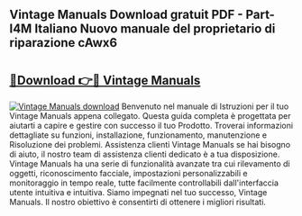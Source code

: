## Vintage Manuals Download gratuit PDF - Part-I4M Italiano Nuovo manuale del proprietario di riparazione cAwx6

# <h2><a href="http://dfbjxwn.blite.top/?on=Vintage+Manuals">🔗Download 👉🔴 Vintage Manuals</a></h2>

[![Vintage Manuals download](https://i.imgur.com/lujVjoI.png)](http://dfbjxwn.blite.top/?on=Vintage+Manuals)
Benvenuto nel manuale di Istruzioni per il tuo Vintage Manuals appena collegato. Questa guida completa è progettata per aiutarti a capire e gestire con successo il tuo Prodotto. Troverai informazioni dettagliate su funzioni, installazione, funzionamento, manutenzione e Risoluzione dei problemi. Assistenza clienti Vintage Manuals se hai bisogno di aiuto, il nostro team di assistenza clienti dedicato è a tua disposizione. Vintage Manuals ha una serie di funzionalità avanzate tra cui rilevamento di oggetti, riconoscimento facciale, impostazioni personalizzabili e monitoraggio in tempo reale, tutte facilmente controllabili dall'interfaccia utente intuitiva e intuitiva. Siamo impegnati nel tuo successo, Vintage Manuals. Il nostro obiettivo è consentirti di ottenere i migliori risultati.
